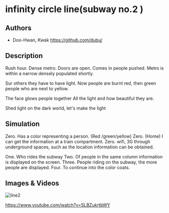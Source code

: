 # infinity circle line(subway no.2 )

## Authors
- Doo-Hwan, Kwak  https://github.com/dubu/

## Description

Rush hour. Dense metro.
Doors are open. Comes in people pushed.
Metro is within a narrow densely populated shortly.

Sur others they have to have light.
Now people are burnt red, then green people who are next to yellow.

The face glows people together
All the light and how beautiful they are.

Shed light on the dark world, let's make the light

## Simulation
Zero. Has a color representing a person. (Red /green/yellow)
Zero. (Home) I can get the information at a train compartment.
Zero. wifi, 3G through underground spaces, such as the location information can be obtained.

One. Who rides the subway
Two. Of people in the same column information is displayed on the screen.
Three. People riding on the subway, the more people are displayed.
Four. To continue into the color coats.

## Images & Videos

![line2](../project_images/Screenshot_2014-03-23-14-23-01.png?raw=true "subline2")

https://www.youtube.com/watch?v=SLBZukrtbWY
